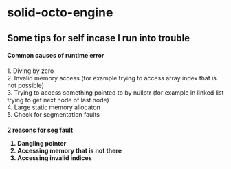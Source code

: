 # solid-octo-engine


<h2> Some tips for self incase I run into trouble </h2>
<h4> Common causes of runtime error </h4>
1. Diving by zero <br>
2. Invalid memory access (for example trying to access array index that is not possible)  <br>
3. Trying to access something pointed to by nullptr  (for example in linked list trying to get next node of last node) <br>
4. Large static memory allocaton <br>
5. Check for segmentation faults <br>

<h4> 2 reasons for seg fault

1. Dangling pointer
2. Accessing memory that is not there
3. Accessing invalid indices
